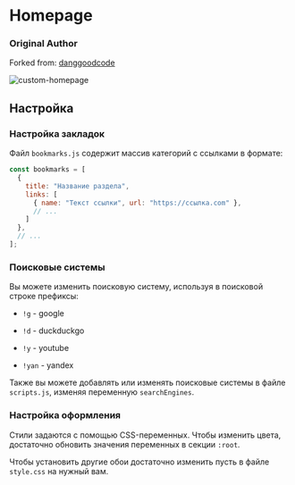 # Homepage

### Original Author

Forked from: [danggoodcode](https://danggoodcode.com)


![custom-homepage]()


## Настройка

### Настройка закладок

Файл `bookmarks.js` содержит массив категорий с ссылками в формате:

```javascript
const bookmarks = [
  {
    title: "Название раздела",
    links: [
      { name: "Текст ссылки", url: "https://ссылка.com" }, 
      // ... 
    ]
  },
  // ... 
];
```


### Поисковые системы

Вы можете изменить поисковую систему, используя в поисковой строке префиксы:

- `!g` - google

- `!d` - duckduckgo

- `!y` - youtube

- `!yan` - yandex


Также вы можете добавлять или изменять поисковые системы в файле `scripts.js`, изменяя переменную `searchEngines`.


### Настройка оформления

Стили задаются с помощью CSS-переменных. Чтобы изменить цвета, достаточно обновить значения переменных в секции `:root`.

Чтобы установить другие обои достаточно изменить пусть в файле `style.css` на нужный вам.



